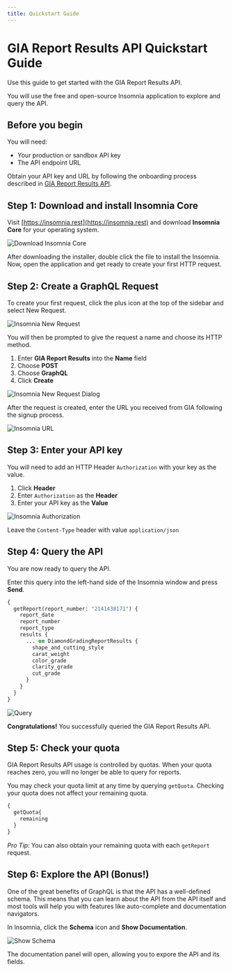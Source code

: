 ```yaml
---
title: Quickstart Guide
---
```


# GIA Report Results API Quickstart Guide

Use this guide to get started with the GIA Report Results API. 

You will use the free and open-source Insomnia application to explore and query the API.

## Before you begin

You will need:

- Your production or sandbox API key
- The API endpoint URL

Obtain your API key and URL by following the onboarding process described in [GIA Report Results API](https://gia.edu/report-results-api).

## Step 1: Download and install Insomnia Core

Visit [https://insomnia.rest](https://insomnia.rest) and download __Insomnia Core__ for your operating system.

![Download Insomnia Core](insomnia-download.png)

After downloading the installer, double click the file to install the Insomnia. Now, open the application and get ready to create your first HTTP request.

## Step 2: Create a GraphQL Request

To create your first request, click the plus icon at the top of the sidebar and select New Request. 

![Insomnia New Request](insomnia-new-request.png)

You will then be prompted to give the request a name and choose its HTTP method.

1. Enter __GIA Report Results__ into the __Name__ field
2. Choose __POST__ 
3. Choose __GraphQL__
4. Click __Create__

![Insomnia New Request Dialog](insomnia-new-request-dialog.png)

After the request is created, enter the URL you received from GIA following the signup process.

![Insomnia URL](insomnia-url.PNG)

## Step 3: Enter your API key

You will need to add an HTTP Header `Authorization` with your key as the value.

1. Click __Header__
2. Enter `Authorization` as the __Header__
3. Enter your API key as the __Value__

![Insomnia Authorization](insomnia-authorization.png)

Leave the `Content-Type` header with value `application/json`

## Step 4: Query the API

You are now ready to query the API. 

Enter this query into the left-hand side of the Insomnia window and press __Send__.

```graphql
{
  getReport(report_number: "2141438171") {
    report_date
    report_number
    report_type
    results {
      ... on DiamondGradingReportResults {
        shape_and_cutting_style
        carat_weight
        color_grade
        clarity_grade
        cut_grade
      }
    }
  }
}
```

![Query](insomnia-query.png)

__Congratulations!__ You successfully queried the GIA Report Results API.

## Step 5: Check your quota

GIA Report Results API usage is controlled by quotas. When your quota reaches zero, you will no longer be able to query for reports.

You may check your quota limit at any time by querying `getQuota`. Checking your quota does not affect your remaining quota.

```graphql
{
  getQuota{
    remaining
  }
}
```

_Pro Tip:_ You can also obtain your remaining quota with each `getReport` request.

## Step 6: Explore the API (Bonus!)

One of the great benefits of GraphQL is that the API has a well-defined schema. This means that you can learn about the API from the API itself and most tools will help you with features like auto-complete and documentation navigators.

In Insomnia, click the __Schema__ icon and __Show Documentation__.

![Show Schema](insomnia-show-schema.png)

The documentation panel will open, allowing you to expore the API and its fields.
